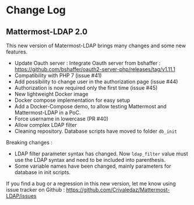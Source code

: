 Change Log
==========

## Mattermost-LDAP 2.0

This new version of Matermost-LDAP brings many changes and some new features.

- Update Oauth server : Integrate Oauth server from bshaffer : https://github.com/bshaffer/oauth2-server-php/releases/tag/v1.11.1
- Compatibility with PHP 7 (issue #41)
- Add possibility to change user in the authorization page (issue #44)
- Authorization is now required only the first time (issue #45)
- New lightweight Docker image
- Docker compose implementation for easy setup
- Add a Docker-Compose demo, to allow testing Mattermost and Mattermost-LDAP in a PoC.
- Force username in lowercase (PR #40)
- Allow complex LDAP filter
- Cleaning repository. Database scripts have moved to folder `db_init`

Breaking changes :
- LDAP filter parameter syntax has changed. Now `ldap_filter` value must use the LDAP syntax and need to be included into parenthesis.
- Some variable names have been changed, mainly parameters for database in init scripts.

If you find a bug or a regression in this new version, let me know using issue tracker on Github : https://github.com/Crivaledaz/Mattermost-LDAP/issues
